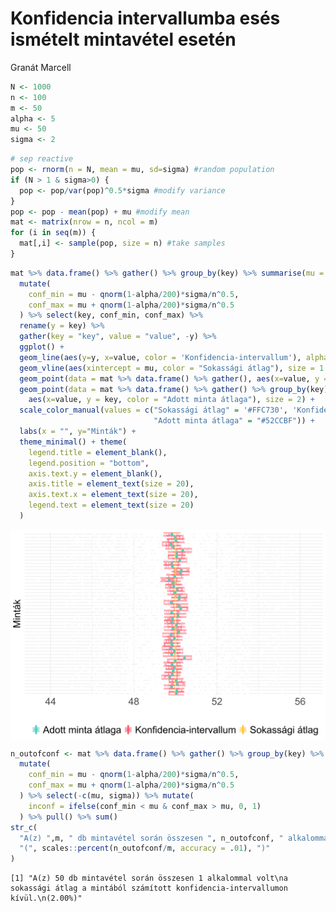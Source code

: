 Konfidencia intervallumba esés ismételt mintavétel esetén
================
Granát Marcell

``` r
N <- 1000
n <- 100
m <- 50
alpha <- 5
mu <- 50
sigma <- 2
```

``` r
# sep reactive
pop <- rnorm(n = N, mean = mu, sd=sigma) #random population
if (N > 1 & sigma>0) {
  pop <- pop/var(pop)^0.5*sigma #modify variance
}
pop <- pop - mean(pop) + mu #modify mean
mat <- matrix(nrow = n, ncol = m)
for (i in seq(m)) {
  mat[,i] <- sample(pop, size = n) #take samples
}
```

``` r
mat %>% data.frame() %>% gather() %>% group_by(key) %>% summarise(mu = mean(value), sigma = sd(value)) %>% 
  mutate(
    conf_min = mu - qnorm(1-alpha/200)*sigma/n^0.5,
    conf_max = mu + qnorm(1-alpha/200)*sigma/n^0.5
  ) %>% select(key, conf_min, conf_max) %>% 
  rename(y = key) %>% 
  gather(key = "key", value = "value", -y) %>% 
  ggplot() +
  geom_line(aes(y=y, x=value, color = 'Konfidencia-intervallum'), alpha = .5, size=5) +
  geom_vline(aes(xintercept = mu, color = "Sokassági átlag"), size = 1.6) +
  geom_point(data = mat %>% data.frame() %>% gather(), aes(x=value, y = key), size = .9) +
  geom_point(data = mat %>% data.frame() %>% gather() %>% group_by(key) %>% summarise(value = mean(value)),
    aes(x=value, y = key, color = "Adott minta átlaga"), size = 2) +
  scale_color_manual(values = c("Sokassági átlag" = '#FFC730', 'Konfidencia-intervallum' = '#FF5B6B',
                                "Adott minta átlaga" = "#52CCBF")) +
  labs(x = "", y="Minták") +
  theme_minimal() + theme(
    legend.title = element_blank(),
    legend.position = "bottom",
    axis.text.y = element_blank(),
    axis.title = element_text(size = 20),
    axis.text.x = element_text(size = 20),
    legend.text = element_text(size = 20)
  )
```

<img src="Konfidencia-intervallumba-esés-ismételt-mintavétel-esetén_files/figure-gfm/plot-1.svg" style="display: block; margin: auto;" />

``` r
n_outofconf <- mat %>% data.frame() %>% gather() %>% group_by(key) %>% summarise(mu = mean(value), sigma = sd(value)) %>% 
  mutate(
    conf_min = mu - qnorm(1-alpha/200)*sigma/n^0.5,
    conf_max = mu + qnorm(1-alpha/200)*sigma/n^0.5
  ) %>% select(-c(mu, sigma)) %>% mutate(
    inconf = ifelse(conf_min < mu & conf_max > mu, 0, 1)
  ) %>% pull() %>% sum()
str_c(
  "A(z) ",m, " db mintavétel során összesen ", n_outofconf, " alkalommal volt\na sokassági átlag a mintából számított konfidencia-intervallumon kívül.\n",
  "(", scales::percent(n_outofconf/m, accuracy = .01), ")"
)
```

    [1] "A(z) 50 db mintavétel során összesen 1 alkalommal volt\na sokassági átlag a mintából számított konfidencia-intervallumon kívül.\n(2.00%)"
